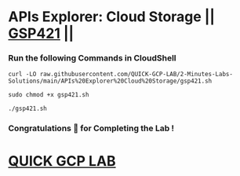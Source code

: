 # APIs Explorer: Cloud Storage || [GSP421](https://www.cloudskillsboost.google/focuses/3632?parent=catalog) ||

### Run the following Commands in CloudShell

```
curl -LO raw.githubusercontent.com/QUICK-GCP-LAB/2-Minutes-Labs-Solutions/main/APIs%20Explorer%20Cloud%20Storage/gsp421.sh

sudo chmod +x gsp421.sh

./gsp421.sh
```

### Congratulations 🎉 for Completing the Lab !

# [QUICK GCP LAB](https://www.youtube.com/@CodinggMafiya)
